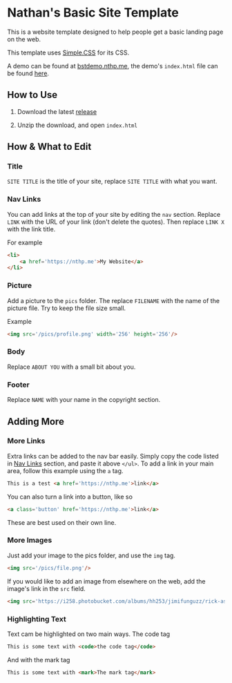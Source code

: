 # Nathan's Basic Site Template

This is a website template designed to help people get a basic landing page on the web.

This template uses [Simple.CSS](https://simplecss.org) for its CSS.

A demo can be found at [bstdemo.nthp.me](https://bstdemo.nthp.me), the demo's `index.html` file can be found [here](https://github.com/nathnp/Basic-Site-Template/blob/Demo/index.html).

## How to Use

1. Download the latest [release](https://github.com/nathnp/Basic-Site-Template/releases)

2. Unzip the download, and open `index.html`

## How & What to Edit

### Title

`SITE TITLE` is the title of your site, replace `SITE TITLE` with what you want.

### Nav Links

You can add links at the top of your site by editing the `nav` section. Replace `LINK` with the URL of your link (don't delete the quotes). Then replace `LINK X` with the link title.

For example
```HTML
<li>
	<a href='https://nthp.me'>My Website</a>
</li>
```

### Picture

Add a picture to the `pics` folder. The replace `FILENAME` with the name of the picture file. Try to keep the file size small. 

Example
```HTML
<img src='/pics/profile.png' width='256' height='256'/>
```

### Body

Replace `ABOUT YOU` with a small bit about you.

### Footer

Replace `NAME` with your name in the copyright section.

## Adding More

### More Links

Extra links can be added to the nav bar easily. Simply copy the code listed in [Nav Links](https://github.com/nathnp/Basic-Site-Template/tree/Dev#nav-links) section, and paste it above `</ul>`. To add a link in your main area, follow this example using the `a` tag.
```HTML
This is a test <a href='https://nthp.me'>link</a>
```
You can also turn a link into a button, like so
```HTML
<a class='button' href='https://nthp.me'>link</a>
```
These are best used on their own line.

### More Images

Just add your image to the pics folder, and use the `img` tag.
```HTML
<img src='/pics/file.png'/>
```
If you would like to add an image from elsewhere on the web, add the image's link in the `src` field.
```HTML
<img src='https://i258.photobucket.com/albums/hh253/jimifunguzz/rick-astley-dancing.gif'/>
```

### Highlighting Text

Text cam be highlighted on two main ways.
The code tag
```HTML
This is some text with <code>the code tag</code>
```
And with the mark tag
```HTML
This is some text with <mark>The mark tag</mark>
```